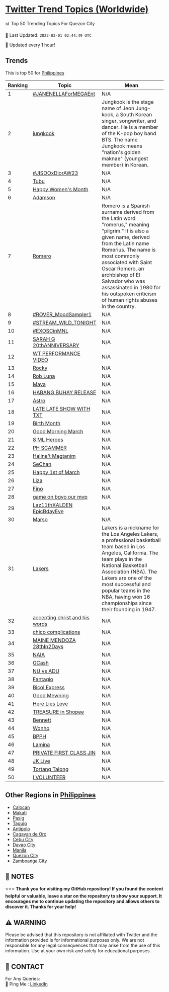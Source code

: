 [Twitter Trend Topics (Worldwide)](https://github.com/ErcinDedeoglu/Twitter-Trend-Topics)
==========


📊 Top 50 Trending Topics For Quezon City

📆 Last Updated: `2023-03-01 02:44:49 UTC`

🔧 Updated every 1 hour!


## Trends

This is top 50 for [Philippines](</Philippines>)

| Ranking | Topic | Mean |
| ------- | ------------ | ------------ |
| 1 | [#JANENELLAForMEGAEnt](http://twitter.com/search?q=%23JANENELLAForMEGAEnt) | N/A |
| 2 | [jungkook](http://twitter.com/search?q=jungkook) | Jungkook is the stage name of Jeon Jung-kook, a South Korean singer, songwriter, and dancer. He is a member of the K-pop boy band BTS. The name Jungkook means "nation's golden maknae" (youngest member) in Korean. |
| 3 | [#JISOOxDiorAW23](http://twitter.com/search?q=%23JISOOxDiorAW23) | N/A |
| 4 | [Tubu](http://twitter.com/search?q=Tubu) | N/A |
| 5 | [Happy Women's Month](http://twitter.com/search?q=Happy+Women%27s+Month) | N/A |
| 6 | [Adamson](http://twitter.com/search?q=Adamson) | N/A |
| 7 | [Romero](http://twitter.com/search?q=Romero) | Romero is a Spanish surname derived from the Latin word "romerus," meaning "pilgrim." It is also a given name, derived from the Latin name Romerius. The name is most commonly associated with Saint Oscar Romero, an archbishop of El Salvador who was assassinated in 1980 for his outspoken criticism of human rights abuses in the country. |
| 8 | [#ROVER_MoodSampler1](http://twitter.com/search?q=%23ROVER_MoodSampler1) | N/A |
| 9 | [#STREAM_WILD_TONIGHT](http://twitter.com/search?q=%23STREAM_WILD_TONIGHT) | N/A |
| 10 | [#EXOSCinMNL](http://twitter.com/search?q=%23EXOSCinMNL) | N/A |
| 11 | [SARAH G 20thANNIVERSARY](http://twitter.com/search?q=SARAH+G+20thANNIVERSARY) | N/A |
| 12 | [WT PERFORMANCE VIDEO](http://twitter.com/search?q=WT+PERFORMANCE+VIDEO) | N/A |
| 13 | [Rocky](http://twitter.com/search?q=Rocky) | N/A |
| 14 | [Rob Luna](http://twitter.com/search?q=Rob+Luna) | N/A |
| 15 | [Maya](http://twitter.com/search?q=Maya) | N/A |
| 16 | [HABANG BUHAY RELEASE](http://twitter.com/search?q=HABANG+BUHAY+RELEASE) | N/A |
| 17 | [Astro](http://twitter.com/search?q=Astro) | N/A |
| 18 | [LATE LATE SHOW WITH TXT](http://twitter.com/search?q=LATE+LATE+SHOW+WITH+TXT) | N/A |
| 19 | [Birth Month](http://twitter.com/search?q=Birth+Month) | N/A |
| 20 | [Good Morning March](http://twitter.com/search?q=Good+Morning+March) | N/A |
| 21 | [8 ML Heroes](http://twitter.com/search?q=8+ML+Heroes) | N/A |
| 22 | [PH SCAMMER](http://twitter.com/search?q=PH+SCAMMER) | N/A |
| 23 | [Halina't Magtanim](http://twitter.com/search?q=Halina%27t+Magtanim) | N/A |
| 24 | [SeChan](http://twitter.com/search?q=SeChan) | N/A |
| 25 | [Happy 1st of March](http://twitter.com/search?q=Happy+1st+of+March) | N/A |
| 26 | [Liza](http://twitter.com/search?q=Liza) | N/A |
| 27 | [Fino](http://twitter.com/search?q=Fino) | N/A |
| 28 | [game on bgyo our mvp](http://twitter.com/search?q=game+on+bgyo+our+mvp) | N/A |
| 29 | [Laz11thXALDEN EpicBdayEve](http://twitter.com/search?q=Laz11thXALDEN+EpicBdayEve) | N/A |
| 30 | [Marso](http://twitter.com/search?q=Marso) | N/A |
| 31 | [Lakers](http://twitter.com/search?q=Lakers) | Lakers is a nickname for the Los Angeles Lakers, a professional basketball team based in Los Angeles, California. The team plays in the National Basketball Association (NBA). The Lakers are one of the most successful and popular teams in the NBA, having won 16 championships since their founding in 1947. |
| 32 | [accepting christ and his words](http://twitter.com/search?q=accepting+christ+and+his+words) | N/A |
| 33 | [chico complications](http://twitter.com/search?q=chico+complications) | N/A |
| 34 | [MAINE MENDOZA 28thIn2Days](http://twitter.com/search?q=MAINE+MENDOZA+28thIn2Days) | N/A |
| 35 | [NAIA](http://twitter.com/search?q=NAIA) | N/A |
| 36 | [GCash](http://twitter.com/search?q=GCash) | N/A |
| 37 | [NU vs ADU](http://twitter.com/search?q=NU+vs+ADU) | N/A |
| 38 | [Fantagio](http://twitter.com/search?q=Fantagio) | N/A |
| 39 | [Bicol Express](http://twitter.com/search?q=Bicol+Express) | N/A |
| 40 | [Good Mewning](http://twitter.com/search?q=Good+Mewning) | N/A |
| 41 | [Here Lies Love](http://twitter.com/search?q=Here+Lies+Love) | N/A |
| 42 | [TREASURE in Shopee](http://twitter.com/search?q=TREASURE+in+Shopee) | N/A |
| 43 | [Bennett](http://twitter.com/search?q=Bennett) | N/A |
| 44 | [Wonho](http://twitter.com/search?q=Wonho) | N/A |
| 45 | [BPPH](http://twitter.com/search?q=BPPH) | N/A |
| 46 | [Lamina](http://twitter.com/search?q=Lamina) | N/A |
| 47 | [PRIVATE FIRST CLASS JIN](http://twitter.com/search?q=PRIVATE+FIRST+CLASS+JIN) | N/A |
| 48 | [JK Live](http://twitter.com/search?q=JK+Live) | N/A |
| 49 | [Tortang Talong](http://twitter.com/search?q=Tortang+Talong) | N/A |
| 50 | [I VOLUNTEER](http://twitter.com/search?q=I+VOLUNTEER) | N/A |



## Other Regions in [Philippines](</Philippines>)

* [Calocan](</Philippines/Calocan.md>)
* [Makati](</Philippines/Makati.md>)
* [Pasig](</Philippines/Pasig.md>)
* [Taguig](</Philippines/Taguig.md>)
* [Antipolo](</Philippines/Antipolo.md>)
* [Cagayan de Oro](</Philippines/Cagayan de Oro.md>)
* [Cebu City](</Philippines/Cebu City.md>)
* [Davao City](</Philippines/Davao City.md>)
* [Manila](</Philippines/Manila.md>)
* [Quezon City](</Philippines/Quezon City.md>)
* [Zamboanga City](</Philippines/Zamboanga City.md>)



## 📝 NOTES

⭐⭐⭐ **Thank you for visiting my GitHub repository! If you found the content helpful or valuable, leave a star on the repository to show your support. It encourages me to continue updating the repository and allows others to discover it. Thanks for your help!**


## ⚠️ WARNING

Please be advised that this repository is not affiliated with Twitter and the information provided is for informational purposes only. We are not responsible for any legal consequences that may arise from the use of this information. Use at your own risk and solely for educational purposes.


## 📨 CONTACT

 For Any Queries:  
            🏓 Ping Me : [LinkedIn](https://www.linkedin.com/in/ercindedeoglu/)
